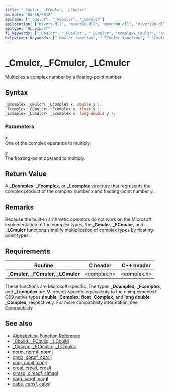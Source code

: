 ```yaml
---
title: "_Cmulcr, _FCmulcr, _LCmulcr"
ms.date: "03/30/2018"
apiname: ["_Cmulcr", "_FCmulcr", "_LCmulcr"]
apilocation: ["msvcrt.dll", "msvcr80.dll", "msvcr90.dll", "msvcr100.dll", "msvcr100_clr0400.dll", "msvcr110.dll", "msvcr110_clr0400.dll", "msvcr120.dll", "msvcr120_clr0400.dll", "ucrtbase.dll", "api-ms-win-crt-math-l1-1-0.dll"]
apitype: "DLLExport"
f1_keywords: ["_Cmulcr", "_FCmulcr", "_LCmulcr", "complex/_Cmulcr", "complex/_FCmulcr", "complex/_LCmulcr"]
helpviewer_keywords: ["_Cmulcr function", "_FCmulcr function", "_LCmulcr function"]
---
```

# _Cmulcr, _FCmulcr, _LCmulcr

Multiplies a complex number by a floating-point number.

## Syntax

```C
_Dcomplex _Cmulcr( _Dcomplex x, double y );
_Fcomplex _FCmulcr( _Fcomplex x, float y );
_Lcomplex _LCmulcr( _Lcomplex x, long double y );
```

### Parameters

*x*<br/>
One of the complex operands to multiply.

*y*<br/>
The floating-point operand to multiply.

## Return Value

A **_Dcomplex**, **_Fcomplex**, or **_Lcomplex** structure that represents the complex product of the complex number *x* and flaoting-point number *y*.

## Remarks

Because the built-in arithmetic operators do not work on the Microsoft implementation of the complex types, the **_Cmulcr**, **_FCmulcr**, and **_LCmulcr** functions simplify multiplication of complex types by floating-point types.

## Requirements

|Routine|C header|C++ header|
|-------------|--------------|------------------|
|**_Cmulcr**, **_FCmulcr**, **_LCmulcr**|\<complex.h>|\<complex.h>|

These functions are Microsoft-specific. The types **_Dcomplex**, **_Fcomplex**, and **_Lcomplex** are Microsoft-specific equivalents to the unimplemented C99 native types **double _Complex**, **float _Complex**, and **long double _Complex**, respectively. For more compatibility information, see [Compatibility](../../c-runtime-library/compatibility.md).

## See also

- [Alphabetical Function Reference](crt-alphabetical-function-reference.md)
- [_Cbuild, _FCbuild, _LCbuild](cbuild-fcbuild-lcbuild.md)
- [_Cmulcc, _FCmulcc, _LCmulcc](cmulcc-fcmulcc-lcmulcc.md)
- [norm, normf, norml](norm-normf-norml1.md)
- [cproj, cprojf, cprojl](cproj-cprojf-cprojl.md)
- [conj, conjf, conjl](conj-conjf-conjl.md)
- [creal, crealf, creall](creal-crealf-creall.md)
- [cimag, cimagf, cimagl](cimag-cimagf-cimagl.md)
- [carg, cargf, cargl](carg-cargf-cargl.md)
- [cabs, cabsf, cabsl](cabs-cabsf-cabsl.md)
